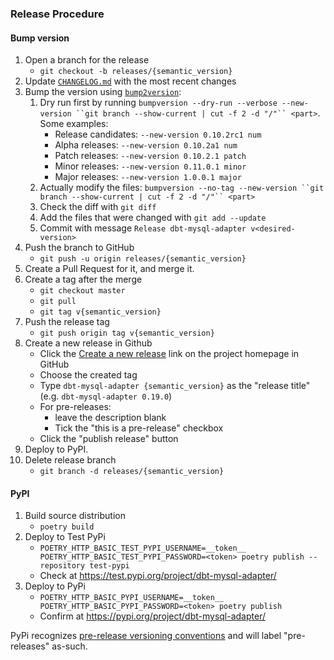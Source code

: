 ### Release Procedure

#### Bump version

1. Open a branch for the release
    - `git checkout -b releases/{semantic_version}`
1. Update [`CHANGELOG.md`](CHANGELOG.md) with the most recent changes
1. Bump the version using [`bump2version`](https://github.com/c4urself/bump2version/#bump2version):
    1. Dry run first by running `bumpversion --dry-run --verbose --new-version ``git branch --show-current | cut -f 2 -d "/"`` <part>`. Some examples:
        - Release candidates: `--new-version 0.10.2rc1 num`
        - Alpha releases: `--new-version 0.10.2a1 num`
        - Patch releases: `--new-version 0.10.2.1 patch`
        - Minor releases: `--new-version 0.11.0.1 minor`
        - Major releases: `--new-version 1.0.0.1 major`
    1. Actually modify the files: `bumpversion --no-tag --new-version ``git branch --show-current | cut -f 2 -d "/"`` <part>`
    1. Check the diff with `git diff`
    1. Add the files that were changed with `git add --update`
    1. Commit with message `Release dbt-mysql-adapter v<desired-version>`
1. Push the branch to GitHub
    - `git push -u origin releases/{semantic_version}`
1. Create a Pull Request for it, and merge it.
1. Create a tag after the merge
    - `git checkout master`
    - `git pull`
    - `git tag v{semantic_version}`
1. Push the release tag
    - `git push origin tag v{semantic_version}`
1. Create a new release in Github
    - Click the [Create a new release](https://github.com/julianopiovezan/dbt-mysql-adapter/releases/new) link on the project homepage in GitHub
    - Choose the created tag
    - Type `dbt-mysql-adapter {semantic_version}` as the "release title" (e.g. `dbt-mysql-adapter 0.19.0`)
    - For pre-releases:
      - leave the description blank
      - Tick the "this is a pre-release" checkbox
    - Click the "publish release" button
1. Deploy to PyPI.
1. Delete release branch
    - `git branch -d releases/{semantic_version}`
#### PyPI

1. Build source distribution
    - `poetry build`
1. Deploy to Test PyPi
    - `POETRY_HTTP_BASIC_TEST_PYPI_USERNAME=__token__  POETRY_HTTP_BASIC_TEST_PYPI_PASSWORD=<token> poetry publish --repository test-pypi`
    - Check at https://test.pypi.org/project/dbt-mysql-adapter/
1. Deploy to PyPi
    - `POETRY_HTTP_BASIC_PYPI_USERNAME=__token__  POETRY_HTTP_BASIC_PYPI_PASSWORD=<token> poetry publish`
    - Confirm at https://pypi.org/project/dbt-mysql-adapter/

PyPi recognizes [pre-release versioning conventions](https://packaging.python.org/guides/distributing-packages-using-setuptools/#pre-release-versioning) and will label "pre-releases" as-such.
